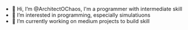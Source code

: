 - 👋 Hi, I’m @ArchitectOChaos, I'm a programmer with intermediate skill 
- 👀 I’m interested in programming, especially simulatiuons
- 🌱 I’m currently working on medium projects to build skill
<!---
ArchitectOChaos/ArchitectOChaos is a ✨ special ✨ repository because its `README.md` (this file) appears on your GitHub profile.
You can click the Preview link to take a look at your changes.
--->
